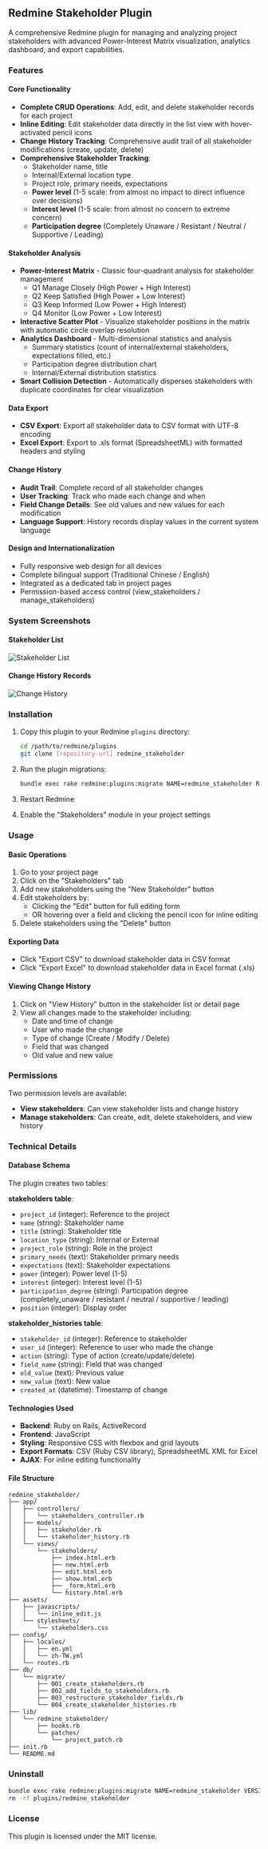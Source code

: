 ## Redmine Stakeholder Plugin

A comprehensive Redmine plugin for managing and analyzing project stakeholders with advanced Power-Interest Matrix visualization, analytics dashboard, and export capabilities.

### Features

#### Core Functionality
- **Complete CRUD Operations**: Add, edit, and delete stakeholder records for each project
- **Inline Editing**: Edit stakeholder data directly in the list view with hover-activated pencil icons
- **Change History Tracking**: Comprehensive audit trail of all stakeholder modifications (create, update, delete)
- **Comprehensive Stakeholder Tracking**:
  - Stakeholder name, title
  - Internal/External location type
  - Project role, primary needs, expectations
  - **Power level** (1-5 scale: from almost no impact to direct influence over decisions)
  - **Interest level** (1-5 scale: from almost no concern to extreme concern)
  - **Participation degree** (Completely Unaware / Resistant / Neutral / Supportive / Leading)

#### Stakeholder Analysis
- **Power-Interest Matrix** - Classic four-quadrant analysis for stakeholder management
  - Q1 Manage Closely (High Power + High Interest)
  - Q2 Keep Satisfied (High Power + Low Interest)
  - Q3 Keep Informed (Low Power + High Interest)
  - Q4 Monitor (Low Power + Low Interest)
- **Interactive Scatter Plot** - Visualize stakeholder positions in the matrix with automatic circle overlap resolution
- **Analytics Dashboard** - Multi-dimensional statistics and analysis
  - Summary statistics (count of internal/external stakeholders, expectations filled, etc.)
  - Participation degree distribution chart
  - Internal/External distribution statistics
- **Smart Collision Detection** - Automatically disperses stakeholders with duplicate coordinates for clear visualization

#### Data Export
- **CSV Export**: Export all stakeholder data to CSV format with UTF-8 encoding
- **Excel Export**: Export to .xls format (SpreadsheetML) with formatted headers and styling

#### Change History
- **Audit Trail**: Complete record of all stakeholder changes
- **User Tracking**: Track who made each change and when
- **Field Change Details**: See old values and new values for each modification
- **Language Support**: History records display values in the current system language

#### Design and Internationalization
- Fully responsive web design for all devices
- Complete bilingual support (Traditional Chinese / English)
- Integrated as a dedicated tab in project pages
- Permission-based access control (view_stakeholders / manage_stakeholders)

### System Screenshots

#### Stakeholder List
![Stakeholder List](image/1.png)

#### Change History Records
![Change History](image/2.png)

### Installation

1. Copy this plugin to your Redmine `plugins` directory:
   ```bash
   cd /path/to/redmine/plugins
   git clone [repository-url] redmine_stakeholder
   ```

2. Run the plugin migrations:
   ```bash
   bundle exec rake redmine:plugins:migrate NAME=redmine_stakeholder RAILS_ENV=production
   ```

3. Restart Redmine

4. Enable the "Stakeholders" module in your project settings

### Usage

#### Basic Operations
1. Go to your project page
2. Click on the "Stakeholders" tab
3. Add new stakeholders using the "New Stakeholder" button
4. Edit stakeholders by:
   - Clicking the "Edit" button for full editing form
   - OR hovering over a field and clicking the pencil icon for inline editing
5. Delete stakeholders using the "Delete" button

#### Exporting Data
- Click "Export CSV" to download stakeholder data in CSV format
- Click "Export Excel" to download stakeholder data in Excel format (.xls)

#### Viewing Change History
1. Click on "View History" button in the stakeholder list or detail page
2. View all changes made to the stakeholder including:
   - Date and time of change
   - User who made the change
   - Type of change (Create / Modify / Delete)
   - Field that was changed
   - Old value and new value

### Permissions
Two permission levels are available:
- **View stakeholders**: Can view stakeholder lists and change history
- **Manage stakeholders**: Can create, edit, delete stakeholders, and view history

### Technical Details

#### Database Schema
The plugin creates two tables:

**stakeholders table**:
- `project_id` (integer): Reference to the project
- `name` (string): Stakeholder name
- `title` (string): Stakeholder title
- `location_type` (string): Internal or External
- `project_role` (string): Role in the project
- `primary_needs` (text): Stakeholder primary needs
- `expectations` (text): Stakeholder expectations
- `power` (integer): Power level (1-5)
- `interest` (integer): Interest level (1-5)
- `participation_degree` (string): Participation degree (completely_unaware / resistant / neutral / supportive / leading)
- `position` (integer): Display order

**stakeholder_histories table**:
- `stakeholder_id` (integer): Reference to stakeholder
- `user_id` (integer): Reference to user who made the change
- `action` (string): Type of action (create/update/delete)
- `field_name` (string): Field that was changed
- `old_value` (text): Previous value
- `new_value` (text): New value
- `created_at` (datetime): Timestamp of change

#### Technologies Used
- **Backend**: Ruby on Rails, ActiveRecord
- **Frontend**: JavaScript
- **Styling**: Responsive CSS with flexbox and grid layouts
- **Export Formats**: CSV (Ruby CSV library), SpreadsheetML XML for Excel
- **AJAX**: For inline editing functionality

#### File Structure
```
redmine_stakeholder/
├── app/
│   ├── controllers/
│   │   └── stakeholders_controller.rb
│   ├── models/
│   │   ├── stakeholder.rb
│   │   └── stakeholder_history.rb
│   └── views/
│       └── stakeholders/
│           ├── index.html.erb
│           ├── new.html.erb
│           ├── edit.html.erb
│           ├── show.html.erb
│           ├── _form.html.erb
│           └── history.html.erb
├── assets/
│   ├── javascripts/
│   │   └── inline_edit.js
│   └── stylesheets/
│       └── stakeholders.css
├── config/
│   ├── locales/
│   │   ├── en.yml
│   │   └── zh-TW.yml
│   └── routes.rb
├── db/
│   └── migrate/
│       ├── 001_create_stakeholders.rb
│       ├── 002_add_fields_to_stakeholders.rb
│       ├── 003_restructure_stakeholder_fields.rb
│       └── 004_create_stakeholder_histories.rb
├── lib/
│   └── redmine_stakeholder/
│       ├── hooks.rb
│       └── patches/
│           └── project_patch.rb
├── init.rb
└── README.md
```

### Uninstall

```bash
bundle exec rake redmine:plugins:migrate NAME=redmine_stakeholder VERSION=0 RAILS_ENV=production
rm -rf plugins/redmine_stakeholder
```

### License

This plugin is licensed under the MIT license.
